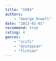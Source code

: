```yaml
---
title: "1984"
authors:
    - "George Orwell"
date: "2013-01-01"
recommend: true
rating: 4
genres:
    - "scifi"
    - "dystopian"
    - "fiction"
---
```


